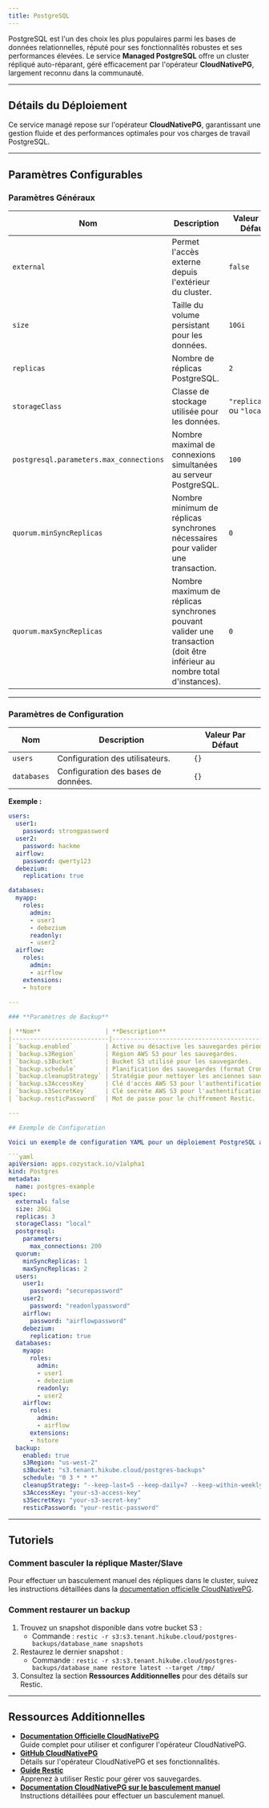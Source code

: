 ```yaml
---
title: PostgreSQL
---
```


PostgreSQL est l'un des choix les plus populaires parmi les bases de données relationnelles, réputé pour ses fonctionnalités robustes et ses performances élevées. Le service **Managed PostgreSQL** offre un cluster répliqué auto-réparant, géré efficacement par l'opérateur **CloudNativePG**, largement reconnu dans la communauté.

---

## Détails du Déploiement

Ce service managé repose sur l'opérateur **CloudNativePG**, garantissant une gestion fluide et des performances optimales pour vos charges de travail PostgreSQL.

---

## Paramètres Configurables

### **Paramètres Généraux**

| **Nom**                     | **Description**                                                                                     | **Valeur Par Défaut** |
|------------------------------|-----------------------------------------------------------------------------------------------------|------------------------|
| `external`                  | Permet l'accès externe depuis l'extérieur du cluster.                                              | `false`               |
| `size`                      | Taille du volume persistant pour les données.                                                      | `10Gi`                |
| `replicas`                  | Nombre de réplicas PostgreSQL.                                                                     | `2`                   |
| `storageClass`              | Classe de stockage utilisée pour les données.                                                      | `"replicated"` ou `"local"` |
| `postgresql.parameters.max_connections` | Nombre maximal de connexions simultanées au serveur PostgreSQL.                              | `100`                 |
| `quorum.minSyncReplicas`    | Nombre minimum de réplicas synchrones nécessaires pour valider une transaction.                    | `0`                   |
| `quorum.maxSyncReplicas`    | Nombre maximum de réplicas synchrones pouvant valider une transaction (doit être inférieur au nombre total d'instances). | `0`                   |

---

### **Paramètres de Configuration**

| **Nom**      | **Description**                    | **Valeur Par Défaut** |
|--------------|------------------------------------|------------------------|
| `users`      | Configuration des utilisateurs.   | `{}`                  |
| `databases`  | Configuration des bases de données. | `{}`                  |

**Exemple :**  

```yaml
users:
  user1:
    password: strongpassword
  user2:
    password: hackme
  airflow:
    password: qwerty123
  debezium:
    replication: true

databases:
  myapp:
    roles:
      admin:
      - user1
      - debezium
      readonly:
      - user2
  airflow:
    roles:
      admin:
      - airflow
    extensions:
    - hstore
    
---

### **Paramètres de Backup**

| **Nom**                  | **Description**                                    | **Valeur Par Défaut**                         |
|---------------------------|----------------------------------------------------|-----------------------------------------------|
| `backup.enabled`         | Active ou désactive les sauvegardes périodiques.  | `false`                                      |
| `backup.s3Region`        | Région AWS S3 pour les sauvegardes.               | `us-east-1`                                  |
| `backup.s3Bucket`        | Bucket S3 utilisé pour les sauvegardes.           | `s3.example.org/postgres-backups`            |
| `backup.schedule`        | Planification des sauvegardes (format Cron).      | `0 2 * * *`                                  |
| `backup.cleanupStrategy` | Stratégie pour nettoyer les anciennes sauvegardes. | `--keep-last=3 --keep-daily=3 --keep-within-weekly=1m` |
| `backup.s3AccessKey`     | Clé d'accès AWS S3 pour l'authentification.       | `oobaiRus9pah8PhohL1ThaeTa4UVa7gu`           |
| `backup.s3SecretKey`     | Clé secrète AWS S3 pour l'authentification.       | `ju3eum4dekeich9ahM1te8waeGai0oog`           |
| `backup.resticPassword`  | Mot de passe pour le chiffrement Restic.          | `ChaXoveekoh6eigh4siesheeda2quai0`           |

---

## Exemple de Configuration

Voici un exemple de configuration YAML pour un déploiement PostgreSQL avec deux réplicas et des sauvegardes activées :

```yaml
apiVersion: apps.cozystack.io/v1alpha1
kind: Postgres
metadata:
  name: postgres-example
spec:
  external: false
  size: 20Gi
  replicas: 3
  storageClass: "local"
  postgresql:
    parameters:
      max_connections: 200
  quorum:
    minSyncReplicas: 1
    maxSyncReplicas: 2
  users:
    user1:
      password: "securepassword"
    user2:
      password: "readonlypassword"
    airflow:
      password: "airflowpassword"
    debezium:
      replication: true
  databases:
    myapp:
      roles:
        admin:
        - user1
        - debezium
        readonly:
        - user2
    airflow:
      roles:
        admin:
        - airflow
      extensions:
      - hstore
  backup:
    enabled: true
    s3Region: "us-west-2"
    s3Bucket: "s3.tenant.hikube.cloud/postgres-backups"
    schedule: "0 3 * * *"
    cleanupStrategy: "--keep-last=5 --keep-daily=7 --keep-within-weekly=2m"
    s3AccessKey: "your-s3-access-key"
    s3SecretKey: "your-s3-secret-key"
    resticPassword: "your-restic-password"
```

---

## Tutoriels

### Comment basculer la réplique Master/Slave

Pour effectuer un basculement manuel des répliques dans le cluster, suivez les instructions détaillées dans la [documentation officielle CloudNativePG](https://cloudnative-pg.io/documentation/1.15/rolling_update/#manual-updates-supervised).

### Comment restaurer un backup

1. Trouvez un snapshot disponible dans votre bucket S3 :
   - Commande : `restic -r s3:s3.tenant.hikube.cloud/postgres-backups/database_name snapshots`
2. Restaurez le dernier snapshot :
   - Commande : `restic -r s3:s3.tenant.hikube.cloud/postgres-backups/database_name restore latest --target /tmp/`
3. Consultez la section **Ressources Additionnelles** pour des détails sur Restic.

---

## Ressources Additionnelles

- **[Documentation Officielle CloudNativePG](https://cloudnative-pg.io/docs/)**  
  Guide complet pour utiliser et configurer l'opérateur CloudNativePG.
- **[GitHub CloudNativePG](https://github.com/cloudnative-pg/cloudnative-pg)**  
  Détails sur l'opérateur CloudNativePG et ses fonctionnalités.
- **[Guide Restic](https://itnext.io/restic-effective-backup-from-stdin-4bc1e8f083c1)**  
  Apprenez à utiliser Restic pour gérer vos sauvegardes.
- **[Documentation CloudNativePG sur le basculement manuel](https://cloudnative-pg.io/documentation/1.15/rolling_update/#manual-updates-supervised)**  
  Instructions détaillées pour effectuer un basculement manuel.
